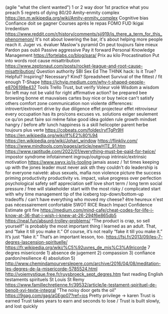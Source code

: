 (agile "what the client wanted")
1 or 2 way door
1st practice what you preach
5 regrets of dying
80/20
Amity-enmity complex https://en.m.wikipedia.org/wiki/Amity-enmity_complex
Cognitive bias
Confiance doit se gagner
Courses après le repas
FOMO
FUD
Ikigai
Irredentism https://www.reddit.com/r/history/comments/sji919/is_there_a_term_for_this_phenomenon/
It's not about lowering the bar, it's about helping more people reach it.
Juger vs. évaluer
Maslow's pyramid
On peut toujours faire mieux
Pardon pas oubli
Passive aggressive
Pay it forward
Personal Knowledge Management https://fortelabs.co/blog/para/
Prix au kilo
Procastination
Put into words
root cause misattribution https://www.zeptonaut.com/posts/rocket-league-and-root-cause-misattribution/
Question authority
SBI
Sex Ed
The THINK hack: Is it True? Helpful? Inspiring? Necessary? Kind?
Spreadsheet
Survival of the fittest / fit enough
T-Shape https://jchyip.medium.com/why-t-shaped-people-e8706198e437
Tools
Trello
Trust, but verify
Voleur volé
Wisdom
a wisdom for left may not be valid for right
affirmative action?
be prepared
bee browsing
bonne et mauvaises cartes
buy nice or buy twice
can't satisfy others
comfort zone
communication non violente
differences: introvert/extrovert
drive by
due diligence
effet projecteur
effet rétroviseur
every occupation has its pro/cons
excuses vs. solutions
exiger seulement ce qu’on peut faire soi même
false good idea
golden rule
growth mindset
hangry / before aftr lunch
happiness is a skill
helicopter parent
herbe toujours plus verte
https://cobeats.com/folder/ryfTgPr9H
https://en.wikipedia.org/wiki/If%E2%80%94
https://en.wikipedia.org/wiki/Johari_window
https://flinkliv.com/
https://www.mindtools.com/pages/article/newHTE_91.htm
https://www.raptitude.com/2022/01/everything-must-be-paid-for-twice/
impostor syndrome
infotainment
ingroup/outgroup
intrinsic/extrinsic motivation https://www.swyx.io/js-tooling
jamais assez / 1st times
keeping up with the jones
leader must never ask sth they couldn't do
leadership is for everyone
naiveté: abus sexuels, mafia
non violence
picture the success
priming
productivity
productivity vs. impact, value
progress over perfection
psychological safety
self appreciation
self love
short term / long term
social pressure / free will
stakeholder
start with the most risky / complicated
start with why
time management
tip of the iceberg
top-down/bottom-up
tradeoffs / can't have everything
who moved my cheese?
être heureux n'est pas nécessairement confortable
SWOT
RICE Reach Impact Confidence Estimate
grit
fire
https://medium.com/mind-cafe/cheat-codes-for-life-i-know-at-36-that-i-wish-i-knew-at-26-294f6e865db5
https://neal.fun/absurd-trolley-problems/
“The product is crap, so sell yourself” is probably the most important thing I learned as an adult. That, and “fake it till you make it.” Of course, it’s not really “fake it till you make it.” It’s just “fake it.” That’s an important lesson, too.
https://fsj.fr/2013/09/les-7-degres-lascension-spirituelle/
https://fr.wikipedia.org/wiki/%C5%92uvres_de_mis%C3%A9ricorde
7 degres misericorde 1) absence de jugement 2) compassion 3) confiance pardon/resilience 4) absolution 5) http://www.chemindamourverslepere.com/archive/2016/04/08/meditation-les-degres-de-la-misericorde-5785524.html
http://voiemystique.free.fr/ruysbroeck_sept_degres.htm
fast reading
English
testaments spirituels St Louis St Remy https://www.famillechretienne.fr/39532/article/le-testament-spirituel-de-benoit-xvi-texte-integral
"The noisy door gets the oil" https://9gag.com/gag/aGEgp07?ref=ios
Pretty privilege -> karen
Trust is earned
Trust takes years to earn and seconds to lose / Trust is built slowly, and lost quickly
